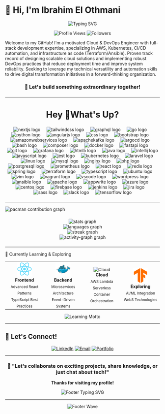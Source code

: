 # 👋 Hi, I'm Ibrahim El Othmani

<div align="center">
  <img src="https://readme-typing-svg.herokuapp.com?font=Fira+Code&size=28&duration=3000&pause=1000&color=58A6FF&center=true&vCenter=true&width=600&lines=Full+Stack+Developer;Cloud+/+DevOps+Engineer;Problem+Solver;Innovation+Enthusiast" alt="Typing SVG" />
</div>

<p align="center">
  <img src="https://komarev.com/ghpvc/?username=ibrahimelothmani&label=Profile%20Views&color=58a6ff&style=flat-square" alt="Profile Views" />
  <img src="https://img.shields.io/github/followers/ibrahimelothmani?label=Followers&style=flat-square&color=58a6ff" alt="Followers" />
</p>

Welcome to my GitHub! I'm a motivated Cloud & DevOps Engineer with full-stack development expertise, specializing in AWS, Kubernetes, CI/CD automation, and infrastructure as code (Terraform/Ansible). Proven track record of designing scalable cloud solutions and implementing robust DevOps practices that reduce deployment time and improve system reliability. Seeking to leverage my technical versatility and automation skills to drive digital transformation initiatives in a forward-thinking organization.

<div align="center">
  <h3>🚀 Let's build something extraordinary together!</h3>
</div>

###
---

<h1 align="center">Hey 👋What's Up?</h1>

###

<div align="center">
  <img src="https://cdn.jsdelivr.net/gh/devicons/devicon/icons/nextjs/nextjs-original.svg" height="60" alt="nextjs logo"  />
  <img width="12" />
  <img src="https://skillicons.dev/icons?i=tailwind" height="60" alt="tailwindcss logo"  />
  <img width="12" />
  <img src="https://cdn.jsdelivr.net/gh/devicons/devicon/icons/graphql/graphql-plain.svg" height="60" alt="graphql logo"  />
  <img width="12" />
  <img src="https://cdn.jsdelivr.net/gh/devicons/devicon/icons/go/go-original.svg" height="60" alt="go logo"  />
  <img width="12" />
  <img src="https://skillicons.dev/icons?i=py" height="60" alt="python logo"  />
  <img width="12" />
  <img src="https://cdn.jsdelivr.net/gh/devicons/devicon/icons/angularjs/angularjs-original.svg" height="60" alt="angularjs logo"  />
  <img width="12" />
  <img src="https://cdn.jsdelivr.net/gh/devicons/devicon/icons/css3/css3-original.svg" height="60" alt="css logo"  />
  <img width="12" />
  <img src="https://cdn.jsdelivr.net/gh/devicons/devicon/icons/bootstrap/bootstrap-original.svg" height="60" alt="bootstrap logo"  />
  <img width="12" />
  <img src="https://skillicons.dev/icons?i=aws" height="60" alt="amazonwebservices logo"  />
  <img width="12" />
  <img src="https://cdn.jsdelivr.net/gh/devicons/devicon/icons/apachekafka/apachekafka-original.svg" height="60" alt="apachekafka logo"  />
  <img width="12" />
  <img src="https://cdn.jsdelivr.net/gh/devicons/devicon/icons/argocd/argocd-original.svg" height="60" alt="argocd logo"  />
  <img width="12" />
  <img src="https://cdn.jsdelivr.net/gh/devicons/devicon/icons/bash/bash-original.svg" height="60" alt="bash logo"  />
  <img width="12" />
  <img src="https://cdn.jsdelivr.net/gh/devicons/devicon/icons/composer/composer-original.svg" height="60" alt="composer logo"  />
  <img width="12" />
  <img src="https://cdn.jsdelivr.net/gh/devicons/devicon/icons/docker/docker-original.svg" height="60" alt="docker logo"  />
  <img width="12" />
  <img src="https://cdn.jsdelivr.net/gh/devicons/devicon/icons/fastapi/fastapi-original.svg" height="60" alt="fastapi logo"  />
  <img width="12" />
  <img src="https://cdn.jsdelivr.net/gh/devicons/devicon/icons/git/git-original.svg" height="60" alt="git logo"  />
  <img width="12" />
  <img src="https://cdn.jsdelivr.net/gh/devicons/devicon/icons/grafana/grafana-original.svg" height="60" alt="grafana logo"  />
  <img width="12" />
  <img src="https://cdn.jsdelivr.net/gh/devicons/devicon/icons/html5/html5-original.svg" height="60" alt="html5 logo"  />
  <img width="12" />
  <img src="https://cdn.jsdelivr.net/gh/devicons/devicon/icons/java/java-original.svg" height="60" alt="java logo"  />
  <img width="12" />
  <img src="https://cdn.jsdelivr.net/gh/devicons/devicon/icons/intellij/intellij-original.svg" height="60" alt="intellij logo"  />
  <img width="12" />
  <img src="https://cdn.jsdelivr.net/gh/devicons/devicon/icons/javascript/javascript-original.svg" height="60" alt="javascript logo"  />
  <img width="12" />
  <img src="https://cdn.jsdelivr.net/gh/devicons/devicon/icons/jest/jest-plain.svg" height="60" alt="jest logo"  />
  <img width="12" />
  <img src="https://cdn.jsdelivr.net/gh/devicons/devicon/icons/kubernetes/kubernetes-plain.svg" height="60" alt="kubernetes logo"  />
  <img width="12" />
  <img src="https://cdn.jsdelivr.net/gh/devicons/devicon/icons/laravel/laravel-original.svg" height="60" alt="laravel logo"  />
  <img width="12" />
  <img src="https://cdn.jsdelivr.net/gh/devicons/devicon/icons/linux/linux-original.svg" height="60" alt="linux logo"  />
  <img width="12" />
  <img src="https://cdn.jsdelivr.net/gh/devicons/devicon/icons/mysql/mysql-original.svg" height="60" alt="mysql logo"  />
  <img width="12" />
  <img src="https://cdn.jsdelivr.net/gh/devicons/devicon/icons/nginx/nginx-original.svg" height="60" alt="nginx logo"  />
  <img width="12" />
  <img src="https://cdn.jsdelivr.net/gh/devicons/devicon/icons/php/php-original.svg" height="60" alt="php logo"  />
  <img width="12" />
  <img src="https://cdn.jsdelivr.net/gh/devicons/devicon/icons/postgresql/postgresql-original.svg" height="60" alt="postgresql logo"  />
  <img width="12" />
  <img src="https://cdn.jsdelivr.net/gh/devicons/devicon/icons/prometheus/prometheus-original.svg" height="60" alt="prometheus logo"  />
  <img width="12" />
  <img src="https://cdn.jsdelivr.net/gh/devicons/devicon/icons/react/react-original.svg" height="60" alt="react logo"  />
  <img width="12" />
  <img src="https://cdn.jsdelivr.net/gh/devicons/devicon/icons/redis/redis-original.svg" height="60" alt="redis logo"  />
  <img width="12" />
  <img src="https://cdn.jsdelivr.net/gh/devicons/devicon/icons/spring/spring-original.svg" height="60" alt="spring logo"  />
  <img width="12" />
  <img src="https://cdn.jsdelivr.net/gh/devicons/devicon/icons/terraform/terraform-original.svg" height="60" alt="terraform logo"  />
  <img width="12" />
  <img src="https://cdn.jsdelivr.net/gh/devicons/devicon/icons/typescript/typescript-original.svg" height="60" alt="typescript logo"  />
  <img width="12" />
  <img src="https://cdn.jsdelivr.net/gh/devicons/devicon/icons/ubuntu/ubuntu-plain.svg" height="60" alt="ubuntu logo"  />
  <img width="12" />
  <img src="https://cdn.jsdelivr.net/gh/devicons/devicon/icons/vim/vim-original.svg" height="60" alt="vim logo"  />
  <img width="12" />
  <img src="https://cdn.jsdelivr.net/gh/devicons/devicon/icons/vagrant/vagrant-original.svg" height="60" alt="vagrant logo"  />
  <img width="12" />
  <img src="https://cdn.jsdelivr.net/gh/devicons/devicon/icons/vscode/vscode-original.svg" height="60" alt="vscode logo"  />
  <img width="12" />
  <img src="https://cdn.jsdelivr.net/gh/devicons/devicon/icons/wordpress/wordpress-original.svg" height="60" alt="wordpress logo"  />
  <img width="12" />
  <img src="https://cdn.jsdelivr.net/gh/devicons/devicon/icons/ansible/ansible-original.svg" height="60" alt="ansible logo"  />
  <img width="12" />
  <img src="https://cdn.jsdelivr.net/gh/devicons/devicon/icons/apache/apache-original.svg" height="60" alt="apache logo"  />
  <img width="12" />
  <img src="https://cdn.jsdelivr.net/gh/devicons/devicon/icons/appwrite/appwrite-original.svg" height="60" alt="appwrite logo"  />
  <img width="12" />
  <img src="https://cdn.jsdelivr.net/gh/devicons/devicon/icons/azure/azure-original.svg" height="60" alt="azure logo"  />
  <img width="12" />
  <img src="https://cdn.jsdelivr.net/gh/devicons/devicon/icons/centos/centos-original.svg" height="60" alt="centos logo"  />
  <img width="12" />
  <img src="https://cdn.jsdelivr.net/gh/devicons/devicon/icons/firebase/firebase-plain.svg" height="60" alt="firebase logo"  />
  <img width="12" />
  <img src="https://cdn.jsdelivr.net/gh/devicons/devicon/icons/jenkins/jenkins-line.svg" height="60" alt="jenkins logo"  />
  <img width="12" />
  <img src="https://cdn.jsdelivr.net/gh/devicons/devicon/icons/jira/jira-original.svg" height="60" alt="jira logo"  />
  <img width="12" />
  <img src="https://cdn.jsdelivr.net/gh/devicons/devicon/icons/sass/sass-original.svg" height="60" alt="sass logo"  />
  <img width="12" />
  <img src="https://cdn.jsdelivr.net/gh/devicons/devicon/icons/slack/slack-original.svg" height="60" alt="slack logo"  />
  <img width="12" />
  <img src="https://cdn.jsdelivr.net/gh/devicons/devicon/icons/tensorflow/tensorflow-original.svg" height="60" alt="tensorflow logo"  />
</div>

###
---

<picture>
  <source media="(prefers-color-scheme: dark)" srcset="https://raw.githubusercontent.com/ibrahimelothmani/ibrahimelothmani/output/pacman-contribution-graph-dark.svg">
  <source media="(prefers-color-scheme: light)" srcset="https://raw.githubusercontent.com/ibrahimelothmani/ibrahimelothmani/output/pacman-contribution-graph.svg">
  <img alt="pacman contribution graph" src="https://raw.githubusercontent.com/ibrahimelothmani/ibrahimelothmani/output/pacman-contribution-graph.svg">
</picture>

###

<div align="center">
  <img src="https://github-readme-stats.vercel.app/api?username=ibrahimelothmani&hide_title=false&hide_rank=false&show_icons=true&include_all_commits=true&count_private=true&disable_animations=false&theme=dracula&locale=en&hide_border=false&order=1" height="150" alt="stats graph" /> <br>
  <img src="https://github-readme-stats.vercel.app/api/top-langs?username=ibrahimelothmani&locale=en&hide_title=false&layout=compact&card_width=320&langs_count=5&theme=dracula&hide_border=false&order=2" height="150" alt="languages graph" /> <br>
  <img src="https://streak-stats.demolab.com?user=ibrahimelothmani&locale=en&mode=daily&theme=dracula&hide_border=false&border_radius=5&order=3" height="150" alt="streak graph" /> <br>
  <img src="https://github-readme-activity-graph.vercel.app/graph?username=ibrahimelothmani&radius=16&theme=dracula&area=true&order=5" height="300" alt="activity-graph graph"  />
</div>

###

---

🌱 Currently Learning & Exploring
<div align="center">
<table>
<tr>
<td align="center" width="25%">
<img src="https://raw.githubusercontent.com/devicons/devicon/master/icons/react/react-original.svg" width="48" height="48" alt="React"/>
<br><strong>Frontend</strong>
<br><sub>Advanced React Patterns</sub>
<br><sub>TypeScript Best Practices</sub>
</td>
<td align="center" width="25%">
<img src="https://raw.githubusercontent.com/devicons/devicon/master/icons/docker/docker-original.svg" width="48" height="48" alt="Microservices"/>
<br><strong>Backend</strong>
<br><sub>Microservices Architecture</sub>
<br><sub>Event-Driven Systems</sub>
</td>
<td align="center" width="25%">
<img src="https://cdn.jsdelivr.net/gh/devicons/devicon@latest/icons/amazonwebservices/amazonwebservices-original-wordmark.svg" width="48" height="48" alt="Cloud"/><br><strong>Cloud</strong>
<br><sub>AWS Lambda Serverless</sub>
<br><sub>Container Orchestration</sub>
</td>
<td align="center" width="25%">
<img src="https://raw.githubusercontent.com/devicons/devicon/master/icons/tensorflow/tensorflow-original.svg" width="48" height="48" alt="AI/ML"/>
<br><strong>Exploring</strong>
<br><sub>AI/ML Integration</sub>
<br><sub>Web3 Technologies</sub>
</td>
</tr>
</table>
</div>
<div align="center">
  <img src="https://readme-typing-svg.herokuapp.com?font=Fira+Code&size=16&duration=3000&pause=500&color=58A6FF&center=true&vCenter=true&width=600&lines=Always+learning+%F0%9F%93%9A;Building+the+future+%F0%9F%9A%80;One+commit+at+a+time+%F0%9F%92%BB" alt="Learning Motto" />
</div>

---

## 🤝 Let's Connect!

<div align="center">
  
[![LinkedIn](https://img.shields.io/badge/LinkedIn-0077B5?style=for-the-badge&logo=linkedin&logoColor=white)](https://www.linkedin.com/in/ibrahimelothmani)
[![Email](https://img.shields.io/badge/Email-D14836?style=for-the-badge&logo=gmail&logoColor=white)](mailto:ibrahimelothmanii@gmail.com)
[![Portfolio](https://img.shields.io/badge/Portfolio-FF5722?style=for-the-badge&logo=todoist&logoColor=white)](https://ibrahimelothmani.vercel.app)

</div>

---

<div align="center">
  
### 💬 "Let's collaborate on exciting projects, share knowledge, or just chat about tech!"

**Thanks for visiting my profile!** 

<img src="https://readme-typing-svg.herokuapp.com?font=Fira+Code&size=20&duration=2000&pause=1000&color=58A6FF&center=true&vCenter=true&width=400&lines=Happy+Coding!+%F0%9F%9A%80;Let's+Build+Together!+%E2%9C%A8;Innovation+Never+Stops!+%F0%9F%92%A1" alt="Footer Typing SVG" />

</div>

---

<div align="center">
  <img src="https://capsule-render.vercel.app/api?type=waving&color=58a6ff&height=120&section=footer&animation=fadeIn" alt="Footer Wave" />
</div>
